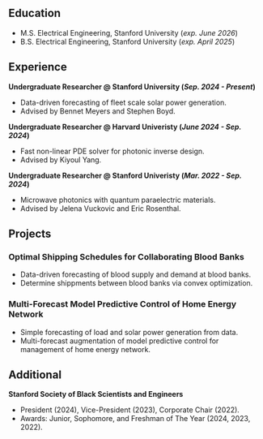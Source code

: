 ## Education		
- M.S. Electrical Engineering, Stanford University (_exp. June 2026_)	 			        		
- B.S. Electrical Engineering, Stanford University (_exp. April 2025_) 

## Experience
**Undergraduate Researcher @ Stanford University (_Sep. 2024 - Present_)**
- Data-driven forecasting of fleet scale solar power generation.
- Advised by Bennet Meyers and Stephen Boyd.

**Undergraduate Researcher @ Harvard Univeristy (_June 2024 - Sep. 2024_)**
- Fast non-linear PDE solver for photonic inverse design.
- Advised by Kiyoul Yang.

**Undergraduate Researcher @ Stanford Univeristy (_Mar. 2022 - Sep. 2024_)**
- Microwave photonics with quantum paraelectric materials. 
- Advised by Jelena Vuckovic and Eric Rosenthal.

## Projects
### Optimal Shipping Schedules for Collaborating Blood Banks
- Data-driven forecasting of blood supply and demand at blood banks.
- Determine shippments between blood banks via convex optimization.

### Multi-Forecast Model Predictive Control of Home Energy Network
- Simple forecasting of load and solar power generation from data.
- Multi-forecast augmentation of model predictive control for management of home energy network.

## Additional
**Stanford Society of Black Scientists and Engineers** 
- President (2024), Vice-President (2023), Corporate Chair (2022). 
- Awards: Junior, Sophomore, and Freshman of The Year (2024, 2023, 2022).
